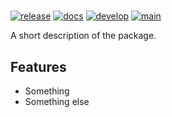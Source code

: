 # <package-name>

[![release](https://img.shields.io/pypi/v/<package-name>.svg)](https://pypi.org/project/<package-name>/)
[![docs](https://img.shields.io/website/https/<github-username>.github.io/<package-name>/index.html.svg?label=docs&down_message=unavailable&up_message=available)](https://<github-username>.github.io/<package-name>)
[![develop](https://github.com/<github-username>/<package-name>/actions/workflows/dev.yml/badge.svg)](https://github.com/<github-username>/<package-name>/actions/workflows/dev.yml)
[![main](https://github.com/<github-username>/<package-name>/actions/workflows/release.yml/badge.svg)](https://github.com/<github-username>/<package-name>/actions/workflows/release.yml)

A short description of the package.

## Features

* Something
* Something else
